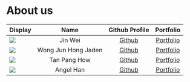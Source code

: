# About us

Display | Name | Github Profile | Portfolio 
--------|:----:|:--------------:|:---------:
![](https://via.placeholder.com/100.png?text=Photo) | Jin Wei | [Github](https://github.com/heyjinwei/) | [Portfolio](docs/team/heyjinwei.md)
![](https://via.placeholder.com/100.png?text=Photo) | Wong Jun Hong Jaden | [Github](https://github.com/jadenwjh) | [Portfolio](docs/team/jadenwjh.md)
![](https://via.placeholder.com/100.png?text=Photo) | Tan Pang How | [Github](https://github.com/CabbageTime) | [Portfolio](docs/team/CabbageTime.md)
![](https://via.placeholder.com/100.png?text=Photo) | Angel Han | [Github](https://github.com/warmwhalefy) | [Portfolio](docs/team/warmwhalefy.md)